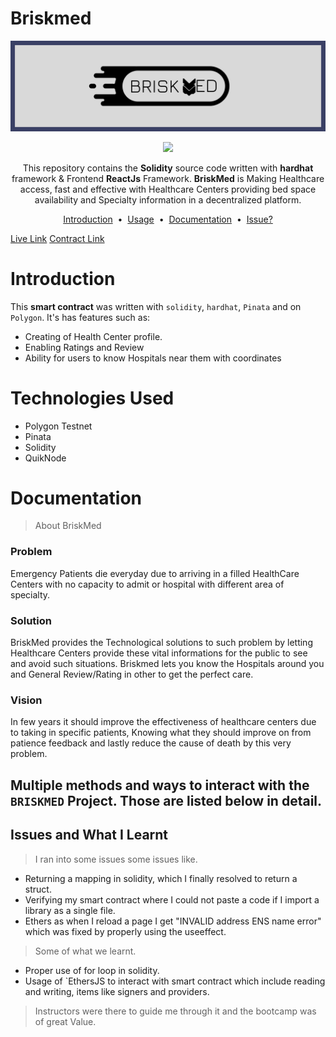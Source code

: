 # Briskmed
![cover](./Briskmed/briskmed/src/assets/images/Twitter%20header%20-%201.png)
    
<p align="center">
    <a target="_blank" href="https://docs.soliditylang.org/"><img src="https://camo.githubusercontent.com/7f5dae68cf75e9fb9eb72a0209fffc19ae14175eb0073f7659ffee06b9656ac4/68747470733a2f2f696d672e736869656c64732e696f2f62616467652f536f6c69646974792d2532333336333633362e7376673f7374796c653d666f722d7468652d6261646765266c6f676f3d736f6c6964697479266c6f676f436f6c6f723d7768697465"/></a>
    </p>
    <p align="center">
    This repository contains the <strong>Solidity</strong> source code written with <b>hardhat</b> framework & Frontend <strong>ReactJs</strong> Framework.
    <strong>BriskMed</strong> is Making Healthcare access, fast and effective with Healthcare Centers providing bed space availability and Specialty information  in a decentralized platform.
    </p>
    <p align="center">
    <a href="#introduction">Introduction</a> &nbsp;&bull;&nbsp;
    <a href="#usage">Usage</a> &nbsp;&bull;&nbsp;
    <a href="#documentation">Documentation</a> &nbsp;&bull;&nbsp;
    <a href="#issue">Issue?</a>
    </p>

[Live Link]()
[Contract Link](https://mumbai.polygonscan.com/address/0x46e835Bc224b11da2a0eCbfE2cd8ef04D7B64873)


# Introduction
This <b>smart contract</b> was written with ```solidity```, ```hardhat```, ```Pinata``` and on  ```Polygon```. It's has features such as:
- Creating of Health Center profile.
- Enabling Ratings and Review
- Ability for users to know Hospitals near them with coordinates


# Technologies Used

- Polygon Testnet
- Pinata
- Solidity
- QuikNode



# Documentation
> About BriskMed
### Problem
Emergency Patients die everyday due to arriving in a filled HealthCare Centers with no capacity to admit or hospital with different area of specialty.

### Solution
BriskMed provides the Technological solutions to such problem by letting Healthcare Centers provide these vital informations for the public to see and avoid such situations. Briskmed lets you know the Hospitals around you and General Review/Rating in other to get the perfect care.

### Vision
In few years it should improve the effectiveness of healthcare centers due to taking in specific patients, Knowing what  they should improve on from patience feedback and lastly reduce the cause of death by this very problem. 

## Multiple methods and ways to interact with the ```BRISKMED``` Project. Those are listed below in detail.



## Issues and What I Learnt
> I ran into some issues some issues like. 
- Returning a mapping in solidity, which I finally resolved to return a struct.
- Verifying my smart contract where I could not paste a code if I import a library as a single file.
- Ethers as when I reload a page I get "INVALID address ENS name error" which was fixed by properly using the useeffect.​

> Some of what we learnt.
- Proper use of for loop in solidity.
- Usage of `EthersJS to interact with smart contract which include reading and writing, items like signers and providers.

> Instructors were there to guide me through it and the bootcamp was of great Value.

